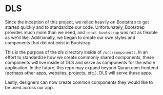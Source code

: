 # DLS

Since the inception of this project, we relied heavily on Bootstrap to get started quickly and to standardize our code. Unfortunately, Bootstrap provides much more than we need, and `react-bootstrap` was not as flexible as we'd like. Additionally, we began to create our own styles and components that did not exist in Bootstrap.

This is the purpose of the dls directory inside of `/src/components`. In an effort to standardize how we create commonly shared components, these components will live inside of DLS and serve as components for the whole application. In the future, this repo may expand beyond Quran.com frontend (perhaps other apps, websites, projects, etc.). DLS will serve these apps. 

Lastly, designers can now create common components they would like to be used across our app.